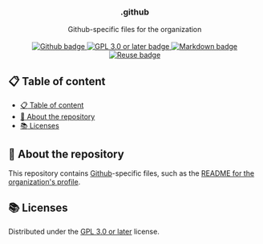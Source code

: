 <!--
SPDX-FileCopyrightText: 2024 The Malware as a Service development team

SPDX-License-Identifier: GPL-3.0-or-later
-->

<div align="center">
<h3 align="center">.github</h3>

<p align="center">
    Github-specific files for the organization
    <br />
    <br />
    <a href="https://github.com/">
      <!-- markdownlint-disable line-length -->
      <img src="https://img.shields.io/badge/GitHub-181717?logo=github&logoColor=fff&style=for-the-badge" alt="Github badge" />
    </a>
    <a href="./LICENSES/GPL-3.0-or-later.txt">
      <!-- markdownlint-disable line-length -->
      <img src="https://img.shields.io/badge/License-GPL%203.0%20or%20later-green.svg?style=for-the-badge" alt="GPL 3.0 or later badge" />
    </a>
    <a href="https://commonmark.org/">
      <!-- markdownlint-disable line-length -->
      <img src="https://img.shields.io/badge/Markdown-000?logo=markdown&logoColor=fff&style=for-the-badge" alt="Markdown badge" />
    </a>
    <a href="https://reuse.software/">
      <!-- markdownlint-disable line-length -->
      <img src="https://img.shields.io/reuse/compliance/github.com%2FMalware-as-a-Service%2F.github?style=for-the-badge" alt="Reuse badge" />
    </a>
  </p>
</div>

## :clipboard: Table of content

- [:clipboard: Table of content](#clipboard-table-of-content)
- [:eyes: About the repository](#eyes-about-the-repository)
- [:books: Licenses](#books-licenses)

## :eyes: About the repository

This repository contains [Github]-specific files, such as the [README for the organization's profile][profile readme].

## :books: Licenses

Distributed under the [GPL 3.0 or later] license.

[github]: https://github.com/
[gpl 3.0 or later]: ./LICENSES/GPL-3.0-or-later.txt
[profile readme]: ./profile/README.md
